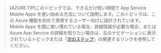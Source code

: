 
>[AZURE.TIP]このトピックでは、できるだけ短い時間で App Service Mobile Apps を使い始める方法について説明します。このトピックは、この Azure 機能を初めて使用するユーザー向けに設計されています。Mobile Apps を既に使い慣れている場合、詳細情報が必要な場合、または Azure App Service の詳細を知りたい場合は、左のナビゲーションに表示されているトピックまたは「[次のステップ](#next-steps)」の関連するリンクを参照してください。

<!---HONumber=Oct15_HO3-->